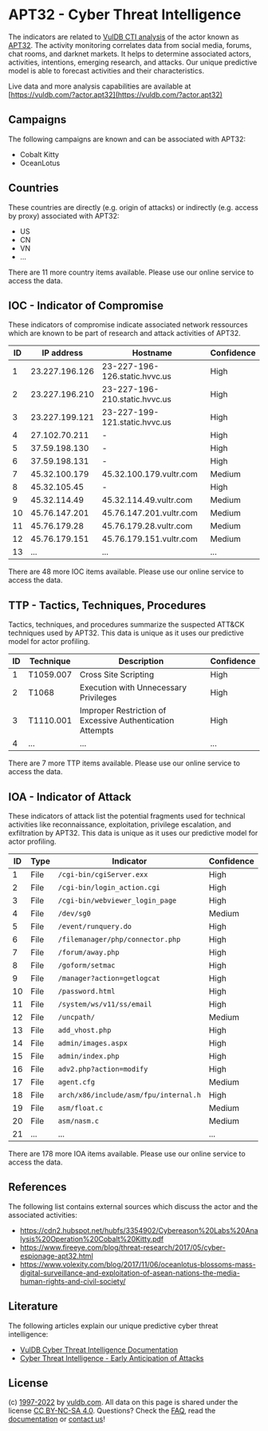 # APT32 - Cyber Threat Intelligence

The indicators are related to [VulDB CTI analysis](https://vuldb.com/?kb.cti) of the actor known as [APT32](https://vuldb.com/?actor.apt32). The activity monitoring correlates data from social media, forums, chat rooms, and darknet markets. It helps to determine associated actors, activities, intentions, emerging research, and attacks. Our unique predictive model is able to forecast activities and their characteristics.

Live data and more analysis capabilities are available at [https://vuldb.com/?actor.apt32](https://vuldb.com/?actor.apt32)

## Campaigns

The following campaigns are known and can be associated with APT32:

* Cobalt Kitty
* OceanLotus

## Countries

These countries are directly (e.g. origin of attacks) or indirectly (e.g. access by proxy) associated with APT32:

* US
* CN
* VN
* ...

There are 11 more country items available. Please use our online service to access the data.

## IOC - Indicator of Compromise

These indicators of compromise indicate associated network ressources which are known to be part of research and attack activities of APT32.

ID | IP address | Hostname | Confidence
-- | ---------- | -------- | ----------
1 | 23.227.196.126 | 23-227-196-126.static.hvvc.us | High
2 | 23.227.196.210 | 23-227-196-210.static.hvvc.us | High
3 | 23.227.199.121 | 23-227-199-121.static.hvvc.us | High
4 | 27.102.70.211 | - | High
5 | 37.59.198.130 | - | High
6 | 37.59.198.131 | - | High
7 | 45.32.100.179 | 45.32.100.179.vultr.com | Medium
8 | 45.32.105.45 | - | High
9 | 45.32.114.49 | 45.32.114.49.vultr.com | Medium
10 | 45.76.147.201 | 45.76.147.201.vultr.com | Medium
11 | 45.76.179.28 | 45.76.179.28.vultr.com | Medium
12 | 45.76.179.151 | 45.76.179.151.vultr.com | Medium
13 | ... | ... | ...

There are 48 more IOC items available. Please use our online service to access the data.

## TTP - Tactics, Techniques, Procedures

Tactics, techniques, and procedures summarize the suspected ATT&CK techniques used by APT32. This data is unique as it uses our predictive model for actor profiling.

ID | Technique | Description | Confidence
-- | --------- | ----------- | ----------
1 | T1059.007 | Cross Site Scripting | High
2 | T1068 | Execution with Unnecessary Privileges | High
3 | T1110.001 | Improper Restriction of Excessive Authentication Attempts | High
4 | ... | ... | ...

There are 7 more TTP items available. Please use our online service to access the data.

## IOA - Indicator of Attack

These indicators of attack list the potential fragments used for technical activities like reconnaissance, exploitation, privilege escalation, and exfiltration by APT32. This data is unique as it uses our predictive model for actor profiling.

ID | Type | Indicator | Confidence
-- | ---- | --------- | ----------
1 | File | `/cgi-bin/cgiServer.exx` | High
2 | File | `/cgi-bin/login_action.cgi` | High
3 | File | `/cgi-bin/webviewer_login_page` | High
4 | File | `/dev/sg0` | Medium
5 | File | `/event/runquery.do` | High
6 | File | `/filemanager/php/connector.php` | High
7 | File | `/forum/away.php` | High
8 | File | `/goform/setmac` | High
9 | File | `/manager?action=getlogcat` | High
10 | File | `/password.html` | High
11 | File | `/system/ws/v11/ss/email` | High
12 | File | `/uncpath/` | Medium
13 | File | `add_vhost.php` | High
14 | File | `admin/images.aspx` | High
15 | File | `admin/index.php` | High
16 | File | `adv2.php?action=modify` | High
17 | File | `agent.cfg` | Medium
18 | File | `arch/x86/include/asm/fpu/internal.h` | High
19 | File | `asm/float.c` | Medium
20 | File | `asm/nasm.c` | Medium
21 | ... | ... | ...

There are 178 more IOA items available. Please use our online service to access the data.

## References

The following list contains external sources which discuss the actor and the associated activities:

* https://cdn2.hubspot.net/hubfs/3354902/Cybereason%20Labs%20Analysis%20Operation%20Cobalt%20Kitty.pdf
* https://www.fireeye.com/blog/threat-research/2017/05/cyber-espionage-apt32.html
* https://www.volexity.com/blog/2017/11/06/oceanlotus-blossoms-mass-digital-surveillance-and-exploitation-of-asean-nations-the-media-human-rights-and-civil-society/

## Literature

The following articles explain our unique predictive cyber threat intelligence:

* [VulDB Cyber Threat Intelligence Documentation](https://vuldb.com/?kb.cti)
* [Cyber Threat Intelligence - Early Anticipation of Attacks](https://www.scip.ch/en/?labs.20201022)

## License

(c) [1997-2022](https://vuldb.com/?kb.changelog) by [vuldb.com](https://vuldb.com/?kb.about). All data on this page is shared under the license [CC BY-NC-SA 4.0](https://creativecommons.org/licenses/by-nc-sa/4.0/). Questions? Check the [FAQ](https://vuldb.com/?kb.faq), read the [documentation](https://vuldb.com/?kb) or [contact us](https://vuldb.com/?contact)!
